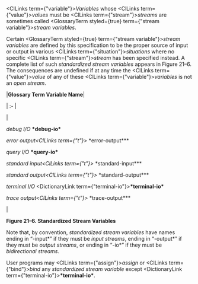  



<ClLinks  term={"variable"}><i>Variables</i></ClLinks> whose <ClLinks  term={"value"}><i>values</i></ClLinks> must be <ClLinks  term={"stream"}><i>streams</i></ClLinks> are sometimes called <GlossaryTerm styled={true} term={"stream variable"}><i>stream variables</i></GlossaryTerm>. 



Certain <GlossaryTerm styled={true} term={"stream variable"}><i>stream variables</i></GlossaryTerm> are defined by this specification to be the proper source of input or output in various <ClLinks  term={"situation"}><i>situations</i></ClLinks> where no specific <ClLinks  term={"stream"}><i>stream</i></ClLinks> has been specified instead. A complete list of such *standardized stream variables* appears in Figure 21–6. The consequences are undefined if at any time the <ClLinks  term={"value"}><i>value</i></ClLinks> of any of these <ClLinks  term={"variable"}><i>variables</i></ClLinks> is not an *open stream*. 



|**Glossary Term Variable Name**|

| :- |

|<p>*debug I/O* **\*debug-io\*** </p><p>*error output<ClLinks  term={"t"}><i> </i></ClLinks>*\*error-output\*** </p><p>*query I/O* **\*query-io\*** </p><p>*standard input<ClLinks  term={"t"}><i> </i></ClLinks>*\*standard-input\*** </p><p>*standard output<ClLinks  term={"t"}><i> </i></ClLinks>*\*standard-output\*** </p><p>*terminal I/O* <DictionaryLink  term={"terminal-io"}><b>\*terminal-io\*</b></DictionaryLink> </p><p>*trace output<ClLinks  term={"t"}><i> </i></ClLinks>*\*trace-output\***</p>|





**Figure 21–6. Standardized Stream Variables** 



Note that, by convention, *standardized stream variables* have names ending in “-input\*” if they must be *input streams*, ending in “-output\*” if they must be *output streams*, or ending in “-io\*” if they must be *bidirectional streams*. 







 



 



User programs may <ClLinks  term={"assign"}><i>assign</i></ClLinks> or <ClLinks  term={"bind"}><i>bind</i></ClLinks> any *standardized stream variable* except <DictionaryLink  term={"terminal-io"}><b>\*terminal-io\*</b></DictionaryLink>.
 